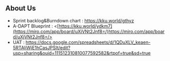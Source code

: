 ## About Us
- Sprint backlog&Burndown chart : <https://kku.world/gthyz>
- A-DAPT Blueprint : <[https://kku.world/ydkm7](https://miro.com/app/board/uXjVNt2Jnf8=/)https://miro.com/app/board/uXjVNt2Jnf8=/>
- UAT : <https://docs.google.com/spreadsheets/d/1QDuXLV_keaen-5RTAIjWjE1hCasJPSIt/edit?usp=sharing&ouid=111512310810077592582&rtpof=true&sd=true>
